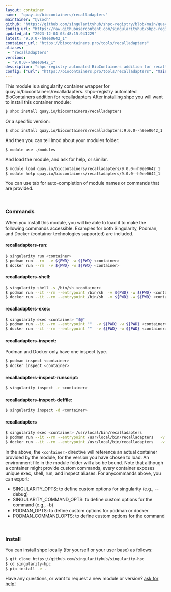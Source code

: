 ```yaml
---
layout: container
name:  "quay.io/biocontainers/recalladapters"
maintainer: "@vsoch"
github: "https://github.com/singularityhub/shpc-registry/blob/main/quay.io/biocontainers/recalladapters/container.yaml"
config_url: "https://raw.githubusercontent.com/singularityhub/shpc-registry/main/quay.io/biocontainers/recalladapters/container.yaml"
updated_at: "2023-12-04 03:48:15.941229"
latest: "9.0.0--h9ee0642_1"
container_url: "https://biocontainers.pro/tools/recalladapters"
aliases:
 - "recalladapters"
versions:
 - "9.0.0--h9ee0642_1"
description: "shpc-registry automated BioContainers addition for recalladapters"
config: {"url": "https://biocontainers.pro/tools/recalladapters", "maintainer": "@vsoch", "description": "shpc-registry automated BioContainers addition for recalladapters", "latest": {"9.0.0--h9ee0642_1": "sha256:6122fa4a531ff40bdb47bd58a8f20e20fcda3e077cceb1b60d3a4bccf6ae7232"}, "tags": {"9.0.0--h9ee0642_1": "sha256:6122fa4a531ff40bdb47bd58a8f20e20fcda3e077cceb1b60d3a4bccf6ae7232"}, "docker": "quay.io/biocontainers/recalladapters", "aliases": {"recalladapters": "/usr/local/bin/recalladapters"}}
---
```


This module is a singularity container wrapper for quay.io/biocontainers/recalladapters.
shpc-registry automated BioContainers addition for recalladapters
After [installing shpc](#install) you will want to install this container module:


```bash
$ shpc install quay.io/biocontainers/recalladapters
```

Or a specific version:

```bash
$ shpc install quay.io/biocontainers/recalladapters:9.0.0--h9ee0642_1
```

And then you can tell lmod about your modules folder:

```bash
$ module use ./modules
```

And load the module, and ask for help, or similar.

```bash
$ module load quay.io/biocontainers/recalladapters/9.0.0--h9ee0642_1
$ module help quay.io/biocontainers/recalladapters/9.0.0--h9ee0642_1
```

You can use tab for auto-completion of module names or commands that are provided.

<br>

### Commands

When you install this module, you will be able to load it to make the following commands accessible.
Examples for both Singularity, Podman, and Docker (container technologies supported) are included.

#### recalladapters-run:

```bash
$ singularity run <container>
$ podman run --rm  -v ${PWD} -w ${PWD} <container>
$ docker run --rm  -v ${PWD} -w ${PWD} <container>
```

#### recalladapters-shell:

```bash
$ singularity shell -s /bin/sh <container>
$ podman run --it --rm --entrypoint /bin/sh  -v ${PWD} -w ${PWD} <container>
$ docker run --it --rm --entrypoint /bin/sh  -v ${PWD} -w ${PWD} <container>
```

#### recalladapters-exec:

```bash
$ singularity exec <container> "$@"
$ podman run --it --rm --entrypoint ""  -v ${PWD} -w ${PWD} <container> "$@"
$ docker run --it --rm --entrypoint ""  -v ${PWD} -w ${PWD} <container> "$@"
```

#### recalladapters-inspect:

Podman and Docker only have one inspect type.

```bash
$ podman inspect <container>
$ docker inspect <container>
```

#### recalladapters-inspect-runscript:

```bash
$ singularity inspect -r <container>
```

#### recalladapters-inspect-deffile:

```bash
$ singularity inspect -d <container>
```


#### recalladapters

```bash
$ singularity exec <container> /usr/local/bin/recalladapters
$ podman run --it --rm --entrypoint /usr/local/bin/recalladapters   -v ${PWD} -w ${PWD} <container> -c " $@"
$ docker run --it --rm --entrypoint /usr/local/bin/recalladapters   -v ${PWD} -w ${PWD} <container> -c " $@"
```



In the above, the `<container>` directive will reference an actual container provided
by the module, for the version you have chosen to load. An environment file in the
module folder will also be bound. Note that although a container
might provide custom commands, every container exposes unique exec, shell, run, and
inspect aliases. For anycommands above, you can export:

 - SINGULARITY_OPTS: to define custom options for singularity (e.g., --debug)
 - SINGULARITY_COMMAND_OPTS: to define custom options for the command (e.g., -b)
 - PODMAN_OPTS: to define custom options for podman or docker
 - PODMAN_COMMAND_OPTS: to define custom options for the command

<br>

### Install

You can install shpc locally (for yourself or your user base) as follows:

```bash
$ git clone https://github.com/singularityhub/singularity-hpc
$ cd singularity-hpc
$ pip install -e .
```

Have any questions, or want to request a new module or version? [ask for help!](https://github.com/singularityhub/singularity-hpc/issues)